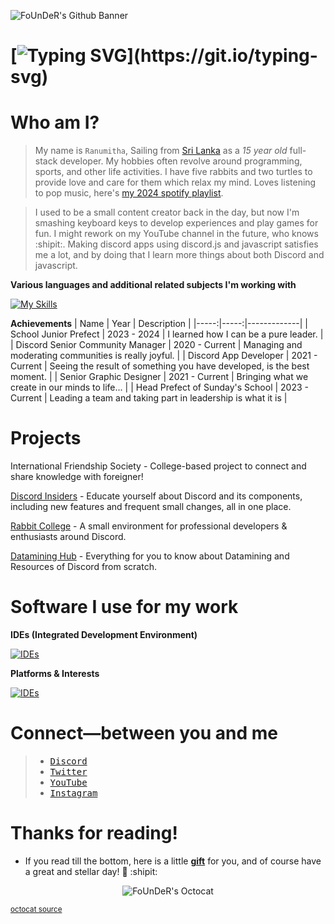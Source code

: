 ![FoUnDeR's Github Banner](https://cdn.discordapp.com/attachments/1114207604869185576/1248707744580505663/Banner.png?ex=6664a536&is=666353b6&hm=a0e085feb94d15a84b77417d2eb9222ca9993e44682a0fb23b8845102d833970&)

# [![Typing SVG](https://readme-typing-svg.demolab.com?font=JetBrains+Mono&weight=500&size=30&pause=1000&color=5865F2&background=5865F200&random=false&width=435&lines=I'm+Ranumitha.;A.K.A+FoUnDeR%2C;A.K.A+Just+Mighty+Yeti%2C;A.K.A+Grzzly.)](https://git.io/typing-svg) 

# Who am I?
> My name is `Ranumitha`, Sailing from [Sri Lanka](https://en.wikipedia.org/wiki/Sri_Lanka) as a _15 year old_ full-stack developer. My hobbies often revolve around programming, sports, and other life activities. I have five rabbits and two turtles to provide love and care for them which relax my mind. Loves listening to pop music, here's [my 2024 spotify playlist](https://open.spotify.com/playlist/1y4DzCJVfeCzMk3VqNJaH1?si=eb1e8518c9f349e1&nd=1&dlsi=d3b0aa40ca654613). 

> I used to be a small content creator back in the day, but now I'm smashing keyboard keys to develop experiences and play games for fun. I might rework on my YouTube channel in the future, who knows :shipit:. Making discord apps using discord.js and javascript satisfies me a lot, and by doing that I learn more things about both Discord and javascript.

**Various languages and additional related subjects I'm working with**

[![My Skills](https://skillicons.dev/icons?i=js,css,html,discordjs,java,ts,lua,py,tailwind,react,bots,git,mongodb,nodejs,workers,windows,arduino,electron,kotlin,md&perline=10)](https://skillicons.dev)

**Achievements**
| Name | Year | Description |
|-----:|-----:|-------------|
| School Junior Prefect | 2023 - 2024 | I learned how I can be a pure leader. |
| Discord Senior Community Manager | 2020 - Current | Managing and moderating communities is really joyful. |
| Discord App Developer | 2021 - Current | Seeing the result of something you have developed, is the best moment. |
| Senior Graphic Designer | 2021 - Current | Bringing what we create in our minds to life... |
| Head Prefect of Sunday's School | 2023 - Current | Leading a team and taking part in leadership is what it is |

# **Projects**

International Friendship Society - College-based project to connect and share knowledge with foreigner!

[Discord Insiders](https://discord.gg/cGvgpGTdDU) - Educate yourself about Discord and its components, including new features and frequent small changes, all in one place.

[Rabbit College](https://github.com/rabbit-college/) - A small environment for professional developers & enthusiasts around Discord.

[Datamining Hub](https://github.com/FoUnDeRR/datamining-hub) - Everything for you to know about Datamining and Resources of Discord from scratch.

# Software I use for my work

**IDEs (Integrated Development Environment)**

[![IDEs](https://skillicons.dev/icons?i=vscode,visualstudio,sublime,idea,notion)](https://skillicons.dev)

**Platforms & Interests**

[![IDEs](https://skillicons.dev/icons?i=discord,figma,github,ps,webpack,apple,blender)](https://skillicons.dev)

# Connect—between you and me
> - <kbd>[Discord](https://discord.com/users/965629616012267570)</kbd>
> - <kbd>[Twitter](https://x.com/JustMightyYeti)</kbd>
> - <kbd>[YouTube](https://www.youtube.com/channel/@JustMightyYetiii)</kbd>
> - <kbd>[Instagram](https://www.instagram.com/itz.mightyyeti/)</kbd>

# Thanks for reading!
- If you read till the bottom, here is a little **[gift](https://youtu.be/ddIYuXHpKpA?si=DUvI32CCVcn3dr1o)** for you, and of course have a great and stellar day! :blue_heart: :shipit:

<p align="center">
    <img src="https://cdn.discordapp.com/attachments/1114207604869185576/1248712127263412329/My_Octocat.png?ex=6664a94b&is=666357cb&hm=eb640ab66e56c853cd7faa7578a19aae95445a2502590fe9353f89cc6b7d55a2&" alt="FoUnDeR's Octocat">
</p>

<sup>[octocat source](https://myoctocat.com/build-your-octocat/)</sup>
